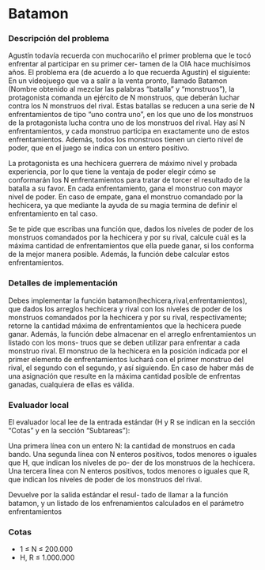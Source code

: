 # Batamon

### Descripción del problema

Agustín todavía recuerda con muchocariño el primer problema que le tocó enfrentar al participar en su primer cer- tamen de la OIA hace muchísimos años. El problema era (de acuerdo a lo que recuerda Agustín) el siguiente: En un videojuego que va a salir a la venta pronto, llamado Batamon (Nombre obtenido al mezclar las palabras “batalla” y “monstruos”), la protagonista comanda un ejército de N monstruos, que deberán luchar contra los N monstruos del rival. Estas batallas se reducen a una serie de N enfrentamientos de tipo “uno contra uno”, en los que uno de los monstruos de la protagonista lucha contra uno de los monstruos del rival. Hay así N enfrentamientos, y cada monstruo participa en exactamente uno de estos enfrentamientos. Además, todos los monstruos tienen un cierto nivel de poder, que en el juego se indica con un entero positivo.

La protagonista es una hechicera guerrera de máximo nivel y probada experiencia, por lo que tiene la ventaja de poder elegir cómo se conformarán los N enfrentamientos para tratar de torcer el resultado de la batalla a su favor. En cada enfrentamiento, gana el monstruo con mayor nivel de poder. En caso de empate, gana el monstruo comandado por la hechicera, ya que mediante la ayuda de su magia termina de definir el enfrentamiento en tal caso.

Se te pide que escribas una función que, dados los niveles de poder de los monstruos comandados por la hechicera y por su rival, calcule cuál es la máxima cantidad de enfrentamientos que ella puede ganar, si los conforma de la mejor manera posible. Además, la función debe calcular estos enfrentamientos.



### Detalles de implementación

Debes implementar la función batamon(hechicera,rival,enfrentamientos), que dados los arreglos hechicera y rival con los niveles de poder de los monstruos comandados por la hechicera y por su rival, respectivamente; retorne la cantidad máxima de enfrentamientos que la hechicera puede ganar. Además, la función debe almacenar en el arreglo enfrentamientos un listado con los mons- truos que se deben utilizar para enfrentar a cada monstruo rival. El monstruo de la hechicera en la posición indicada por el primer elemento de enfrentamientos luchará con el primer monstruo del rival, el segundo con el segundo, y así siguiendo. En caso de haber más de una asignación que resulte en la máxima cantidad posible de enfrentas ganadas, cualquiera de ellas es válida.

### Evaluador local

El evaluador local lee de la entrada estándar (H y R se indican en la sección “Cotas” y en la sección “Subtareas”):

Una primera línea con un entero N: la cantidad de monstruos en cada bando. Una segunda línea con N enteros positivos, todos menores o iguales que H, que indican los niveles de po- der de los monstruos de la hechicera. Una tercera línea con N enteros positivos, todos menores o iguales que R, que indican los niveles de poder de los monstruos del rival.

Devuelve por la salida estándar el resul- tado de llamar a la función batamon, y un listado de los enfrenamientos calculados en el parámetro enfrentamientos

### Cotas

- 1 ≤ N ≤ 200.000
- H, R ≤ 1.000.000
